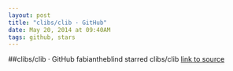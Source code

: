 ```yaml
---
layout: post
title: "clibs/clib · GitHub"
date: May 20, 2014 at 09:40AM
tags: github, stars
---
```

##clibs/clib · GitHub
fabiantheblind starred clibs/clib
[link to source](http://ift.tt/16zMDLr) 
